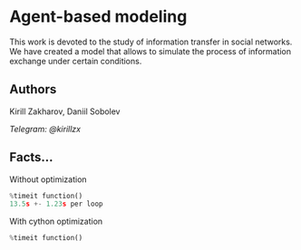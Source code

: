 # Agent-based modeling
This work is devoted to the study of information transfer in social networks. We have created a model that allows to simulate the process of information exchange under certain conditions. 

## Authors
Kirill Zakharov, Daniil Sobolev

*Telegram: @kirillzx*

## Facts...
Without optimization
```python
%timeit function()
13.5s +- 1.23s per loop
```
With cython optimization
```python
%timeit function()

```
